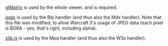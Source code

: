[glMatrix](http://glmatrix.net/) is used by the whole viewer, and is required.

[jpgjs](https://github.com/notmasteryet/jpgjs) is used by the Blp handler (and thus also the Mdx handler).
Note that this file was modified, to allow Warcraft 3's usage of JPEG data (each pixel is BGRA - yes, that's right, including alpha).

[zlib.js](https://github.com/imaya/zlib.js) is used by the Mpq handler (and thus also the W3x handler).
